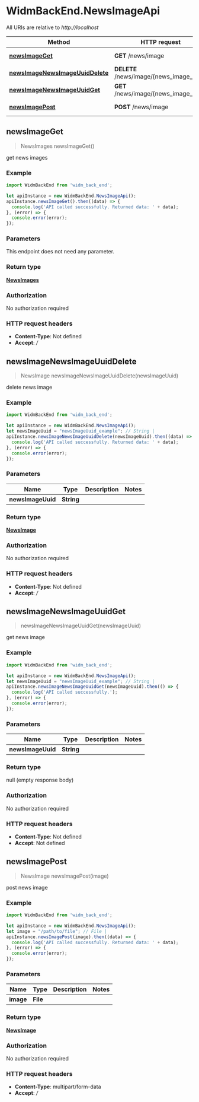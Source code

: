 # WidmBackEnd.NewsImageApi

All URIs are relative to *http://localhost*

Method | HTTP request | Description
------------- | ------------- | -------------
[**newsImageGet**](NewsImageApi.md#newsImageGet) | **GET** /news/image | get news images
[**newsImageNewsImageUuidDelete**](NewsImageApi.md#newsImageNewsImageUuidDelete) | **DELETE** /news/image/{news_image_uuid} | delete news image
[**newsImageNewsImageUuidGet**](NewsImageApi.md#newsImageNewsImageUuidGet) | **GET** /news/image/{news_image_uuid} | get news image
[**newsImagePost**](NewsImageApi.md#newsImagePost) | **POST** /news/image | post news image



## newsImageGet

> NewsImages newsImageGet()

get news images

### Example

```javascript
import WidmBackEnd from 'widm_back_end';

let apiInstance = new WidmBackEnd.NewsImageApi();
apiInstance.newsImageGet().then((data) => {
  console.log('API called successfully. Returned data: ' + data);
}, (error) => {
  console.error(error);
});

```

### Parameters

This endpoint does not need any parameter.

### Return type

[**NewsImages**](NewsImages.md)

### Authorization

No authorization required

### HTTP request headers

- **Content-Type**: Not defined
- **Accept**: */*


## newsImageNewsImageUuidDelete

> NewsImage newsImageNewsImageUuidDelete(newsImageUuid)

delete news image

### Example

```javascript
import WidmBackEnd from 'widm_back_end';

let apiInstance = new WidmBackEnd.NewsImageApi();
let newsImageUuid = "newsImageUuid_example"; // String | 
apiInstance.newsImageNewsImageUuidDelete(newsImageUuid).then((data) => {
  console.log('API called successfully. Returned data: ' + data);
}, (error) => {
  console.error(error);
});

```

### Parameters


Name | Type | Description  | Notes
------------- | ------------- | ------------- | -------------
 **newsImageUuid** | **String**|  | 

### Return type

[**NewsImage**](NewsImage.md)

### Authorization

No authorization required

### HTTP request headers

- **Content-Type**: Not defined
- **Accept**: */*


## newsImageNewsImageUuidGet

> newsImageNewsImageUuidGet(newsImageUuid)

get news image

### Example

```javascript
import WidmBackEnd from 'widm_back_end';

let apiInstance = new WidmBackEnd.NewsImageApi();
let newsImageUuid = "newsImageUuid_example"; // String | 
apiInstance.newsImageNewsImageUuidGet(newsImageUuid).then(() => {
  console.log('API called successfully.');
}, (error) => {
  console.error(error);
});

```

### Parameters


Name | Type | Description  | Notes
------------- | ------------- | ------------- | -------------
 **newsImageUuid** | **String**|  | 

### Return type

null (empty response body)

### Authorization

No authorization required

### HTTP request headers

- **Content-Type**: Not defined
- **Accept**: Not defined


## newsImagePost

> NewsImage newsImagePost(image)

post news image

### Example

```javascript
import WidmBackEnd from 'widm_back_end';

let apiInstance = new WidmBackEnd.NewsImageApi();
let image = "/path/to/file"; // File | 
apiInstance.newsImagePost(image).then((data) => {
  console.log('API called successfully. Returned data: ' + data);
}, (error) => {
  console.error(error);
});

```

### Parameters


Name | Type | Description  | Notes
------------- | ------------- | ------------- | -------------
 **image** | **File**|  | 

### Return type

[**NewsImage**](NewsImage.md)

### Authorization

No authorization required

### HTTP request headers

- **Content-Type**: multipart/form-data
- **Accept**: */*


